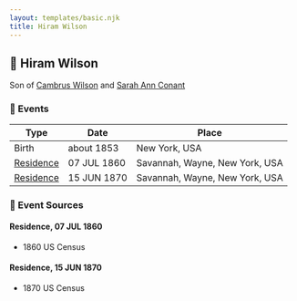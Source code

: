 ```yaml
---
layout: templates/basic.njk
title: Hiram Wilson
---
```

## 🔵 Hiram Wilson

Son of [Cambrus Wilson](/people/8/82575654) and [Sarah Ann Conant](/people/3/3929404)

### 📆 Events

Type | Date | Place
------ | ------ | ------
Birth | about 1853 | New York, USA
[Residence](#event-1) | 07 JUL 1860 | Savannah, Wayne, New York, USA
[Residence](#event-2) | 15 JUN 1870 | Savannah, Wayne, New York, USA

### 📰 Event Sources

#### <a id="event-1"></a> Residence, 07 JUL 1860
* 1860 US Census

#### <a id="event-2"></a> Residence, 15 JUN 1870
* 1870 US Census